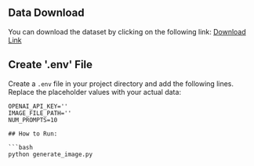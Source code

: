 ## Data Download

You can download the dataset by clicking on the following link:
[Download Link](https://huggingface.co/datasets/poloclub/diffusiondb/resolve/main/images/part-000001.zip?download=true)

## Create '.env' File

Create a `.env` file in your project directory and add the following lines. Replace the placeholder values with your actual data:

```plaintext
OPENAI_API_KEY=''
IMAGE_FILE_PATH=''
NUM_PROMPTS=10

## How to Run:

```bash
python generate_image.py
```